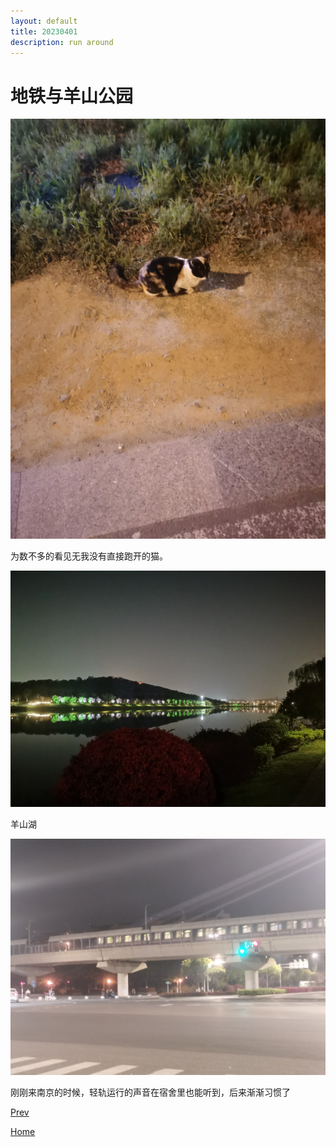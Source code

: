 ```yaml
---
layout: default
title: 20230401
description: run around
---
```


# 地铁与羊山公园

![Alt text](./fig/good-cat.jpg)

为数不多的看见无我没有直接跑开的猫。

![Alt text](./fig/park.jpg)

羊山湖

![Alt tex](./fig/rail.jpg)

刚刚来南京的时候，轻轨运行的声音在宿舍里也能听到，后来渐渐习惯了

[Prev](./fairwell.md)

[Home](./index.md)


